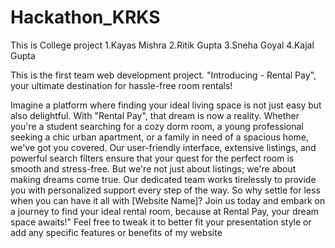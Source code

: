 # Hackathon_KRKS
This is College project
1.Kayas Mishra
2.Ritik Gupta 
3.Sneha Goyal
4.Kajal Gupta
 
This is the first team web development project.
"Introducing - Rental Pay", your ultimate destination for hassle-free room rentals!

Imagine a platform where finding your ideal living space is not just easy but also delightful. With "Rental Pay", that dream is now a reality.
Whether you're a student searching for a cozy dorm room, a young professional seeking a chic urban apartment, or a family in need of a spacious home, we've got you covered.
Our user-friendly interface, extensive listings, and powerful search filters ensure that your quest for the perfect room is smooth and stress-free.
But we're not just about listings; we're about making dreams come true. Our dedicated team works tirelessly to provide you with personalized support every step of the way.
So why settle for less when you can have it all with [Website Name]? Join us today and embark on a journey to find your ideal rental room, because at Rental Pay, your dream space awaits!"
Feel free to tweak it to better fit your presentation style or add any specific features or benefits of my website
